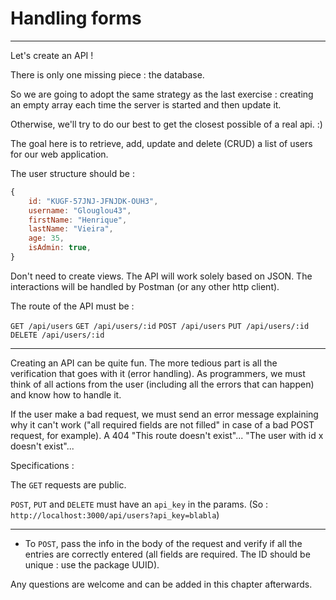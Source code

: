 # Handling forms

---

Let's create an API !

There is only one missing piece : the database.

So we are going to adopt the same strategy as the last exercise : creating an empty array each time the server is started and then update it.

Otherwise, we'll try to do our best to get the closest possible of a real api. :)

The goal here is to retrieve, add, update and delete (CRUD) a list of users for our web application.

The user structure should be :

```js
{
    id: "KUGF-57JNJ-JFNJDK-OUH3",
    username: "Glouglou43",
    firstName: "Henrique",
    lastName: "Vieira",
    age: 35,
    isAdmin: true,
}
```

Don't need to create views. The API will work solely based on JSON. The interactions will be handled by Postman (or any other http client).

The route of the API must be :

`GET /api/users`
`GET /api/users/:id`
`POST /api/users`
`PUT /api/users/:id`
`DELETE /api/users/:id`

---

Creating an API can be quite fun. The more tedious part is all the verification that goes with it (error handling). As programmers, we must think of all actions from the user (including all the errors that can happen) and know how to handle it.

If the user make a bad request, we must send an error message explaining why it can't work ("all required fields are not filled" in case of a bad POST request, for example). A 404 "This route doesn't exist"... "The user with id x doesn't exist"...

Specifications :

The `GET` requests are public.

`POST`, `PUT` and `DELETE` must have an `api_key` in the params. (So : `http://localhost:3000/api/users?api_key=blabla`)

---

- To `POST`, pass the info in the body of the request and verify if all the entries are correctly entered (all fields are required. The ID should be unique : use the package UUID).

Any questions are welcome and can be added in this chapter afterwards.
